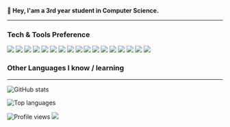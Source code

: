 <strong>👋 Hey, I'am a 3rd year student in Computer Science.</strong>


---

### Tech & Tools Preference

<img src="https://img.shields.io/badge/-Python-black?style=flat&logo=python&logoColor=3776AB"> <img src = "https://img.shields.io/badge/-HTML5-E34F26?style=flat&logo=html5&logoColor=white"> <img src = "https://img.shields.io/badge/-CSS3-1572B6?style=flat&logo=css3&logoColor=white">
<img src="https://img.shields.io/badge/-JavaScript-F7DF1E?style=flat&logo=javascript&logoColor=ffffff">
<img src="https://img.shields.io/badge/-Node.js-339933?style=flat&logo=Node.js&logoColor=white">
<img src="https://img.shields.io/badge/-C-A8B9CC?style=flat&logo=c&logoColor=ffffff">
<img src="https://img.shields.io/badge/-C%23-239120?logo=c+sharp&logoColor=white">
<img src="https://img.shields.io/badge/-PHP-777BB4?style=flat&logo=php&logoColor=ffffff">
<img src="https://img.shields.io/badge/-PostgreSQL-336791?style=flat&logo=postgresql&logoColor=ffffff">
<img src="https://img.shields.io/badge/-MySQL-4479A1?style=flat&logo=mysql&logoColor=FFFFFF">
<img src="https://img.shields.io/badge/-SQLite-003B57?style=flat&logo=sqlite&logoColor=ffffff">
<img src="https://img.shields.io/badge/-Linux-FCC624?style=flat&logo=linux&logoColor=black">
<img src="https://img.shields.io/badge/-Docker-2496ED?style=flat&logo=docker&logoColor=ffffff">
<img src="https://img.shields.io/badge/-R-276DC3?style=flat&logo=r&logoColor=black">
<img src="https://img.shields.io/badge/-OCaml-f08a2b?style=flat&logo=ocaml&logoColor=ffffff"> 
<img src="https://img.shields.io/badge/-Java-FFA611?style=flat&logo=java&logoColor=ffffff">
<img src="https://img.shields.io/badge/-Racket-blue?style=flat&logo=racket&logoColor=ffffff">

### Other Languages I know / learning



---

![GitHub stats](https://github-readme-stats.vercel.app/api?username=takitsu21&show_icons=true&title_color=black&icon_color=black&text_color=black&bg_color=fffff)

![Top languages](https://github-readme-stats.vercel.app/api/top-langs/?username=takitsu21&layout=compact)

![Profile views](https://gpvc.arturio.dev/takitsu21)  <img src="https://img.shields.io/github/followers/takitsu21?label=Follow" style=" float:left, margin-right:10px" />

